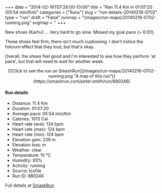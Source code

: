 +++
date = "2014-02-16T07:28:00-13:00"
title = "Ran 11.4 Km in 01:07:20 (05:54 min/Km)"
categories = ["Runs"]
slug = "run-details-20140216-0702"
type = "run"
draft = "False"
runmap = "/images/run-maps/20140216-0702-running.png"
svgmap = '<polyline points="0 66, 1 65, 5 60, 15 50, 16 50, 16 50, 17 51, 17 55, 18 55, 22 51, 26 47, 27 46, 32 44, 36 46, 36 46, 37 46, 37 46, 41 41, 52 42, 56 43, 64 50, 67 51, 70 52, 74 52, 79 51, 85 49, 88 47, 94 48, 97 50, 100 48, 97 49, 95 48, 88 47, 86 49, 79 51, 74 52, 71 52, 67 51, 64 49, 57 44, 54 42, 37 41, 27 39, 23 37, 14 34, 10 34, 10 34, 10 34">'
+++

New shoes (Karhu) ... Very hard to go slow. Missed my goal pace (> 6:00).  

These shoes feel firm; there isn't much cushioning. I don't notice the fulcrum effect that they tout; but that's okay. 

Overall, the shoes feel good and I'm interested to see how they perform 'at pace', but that will need to wait for another week. 



<!--more-->

<center>
[![Click to see the run on SmashRun](/images/run-maps/20140216-0702-running.png "A map of this run")](https://smashrun.com/peter.smith/run/880246)
</center>

#### Run details

* Distance: 11.4 Km
* Duration: 01:07:20
* Average pace: 05:54 min/Km
* Calories: 1013 Cal
* Heart rate (ave): 124 bpm
* Heart rate (max): 124 bpm
* Heart rate (min): 124 bpm
* Elevation gain: 238 m
* Elevation loss:  m
* Weather: clear
* Temperature: 15 &deg;C
* Humidity: 93%
* Activity: running
* Source: tcxfile
* Run ID: 880246

Full details at [SmashRun](https://smashrun.com/peter.smith/run/880246)